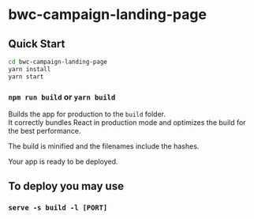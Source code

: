 # bwc-campaign-landing-page

## Quick Start

```sh
cd bwc-campaign-landing-page
yarn install
yarn start
```

### `npm run build` or `yarn build`

Builds the app for production to the `build` folder.<br>
It correctly bundles React in production mode and optimizes the build for the best performance.

The build is minified and the filenames include the hashes.<br>

Your app is ready to be deployed.

## To deploy you may use

### `serve -s build -l [PORT]`
